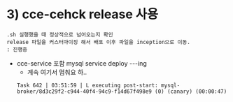 # 3) cce-cehck release 사용
    .sh 실행했을 때 정상적으로 넘어오는지 확인
    release 파일을 커스터마이징 해서 배포 이후 파일을 inception으로 이동.
    : 진행중

- cce-service 포함 mysql service deploy ---ing 
    + 계속 여기서 멈춰요 하..
    ``` shell
    Task 642 | 03:51:59 | L executing post-start: mysql-broker/8d3c29f2-c944-40f4-94c9-f14d67f498e9 (0) (canary) (00:00:47)
    ```

    

